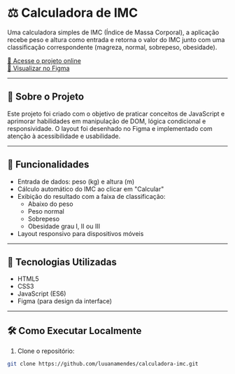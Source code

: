 # ⚖️ Calculadora de IMC

Uma calculadora simples de IMC (Índice de Massa Corporal), a aplicação recebe peso e altura como entrada e retorna o valor do IMC junto com uma classificação correspondente (magreza, normal, sobrepeso, obesidade).

[🔗 Acesse o projeto online](https://luuanamendes.github.io/calculadora-imc/)  
[🎨 Visualizar no Figma](https://www.figma.com/file/m8SuOwbJnX50XwLdIg5c2p/GitHub?type=design&node-id=197%3A114&t=ojoqeZzXzW3XWdJ5-1)

---

## 🧠 Sobre o Projeto

Este projeto foi criado com o objetivo de praticar conceitos de JavaScript e aprimorar habilidades em manipulação de DOM, lógica condicional e responsividade. O layout foi desenhado no Figma e implementado com atenção à acessibilidade e usabilidade.

---

## 🧮 Funcionalidades

- Entrada de dados: peso (kg) e altura (m)
- Cálculo automático do IMC ao clicar em "Calcular"
- Exibição do resultado com a faixa de classificação:
  - Abaixo do peso
  - Peso normal
  - Sobrepeso
  - Obesidade grau I, II ou III
- Layout responsivo para dispositivos móveis

---

## 📱 Tecnologias Utilizadas

- HTML5
- CSS3
- JavaScript (ES6)
- Figma (para design da interface)

---

## 🛠️ Como Executar Localmente

1. Clone o repositório:
```bash
git clone https://github.com/luuanamendes/calculadora-imc.git